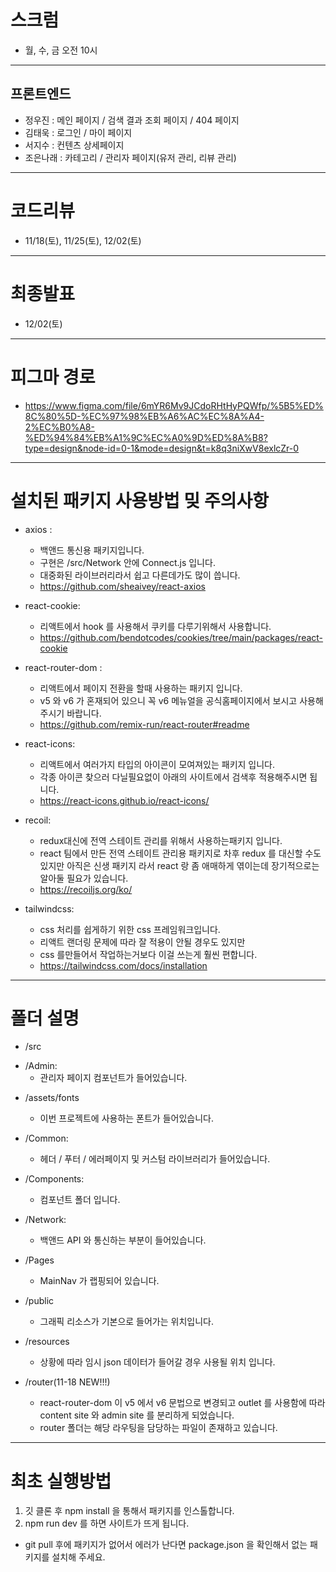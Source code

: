 # 스크럼

- 월, 수, 금 오전 10시

---

## 프론트엔드

- 정우진 : 메인 페이지 / 검색 결과 조회 페이지 / 404 페이지
- 김태욱 : 로그인 / 마이 페이지
- 서지수 : 컨텐츠 상세페이지
- 조은나래 : 카테고리 / 관리자 페이지(유저 관리, 리뷰 관리)

---

# 코드리뷰

- 11/18(토), 11/25(토), 12/02(토)

---

# 최종발표

- 12/02(토)

---

# 피그마 경로

- https://www.figma.com/file/6mYR6Mv9JCdoRHtHyPQWfp/%5B5%ED%8C%80%5D-%EC%97%98%EB%A6%AC%EC%8A%A4-2%EC%B0%A8-%ED%94%84%EB%A1%9C%EC%A0%9D%ED%8A%B8?type=design&node-id=0-1&mode=design&t=k8q3niXwV8exlcZr-0

---

# 설치된 패키지 사용방법 밎 주의사항

- axios :

  - 백앤드 통신용 패키지입니다.
  - 구현은 /src/Network 안에 Connect.js 입니다.
  - 대중화된 라이브러리라서 쉽고 다른데가도 많이 씁니다.
  - https://github.com/sheaivey/react-axios

- react-cookie:

  - 리액트에서 hook 를 사용해서 쿠키를 다루기위해서 사용합니다.
  - https://github.com/bendotcodes/cookies/tree/main/packages/react-cookie

- react-router-dom :

  - 리액트에서 페이지 전환을 할때 사용하는 패키지 입니다.
  - v5 와 v6 가 혼재되어 있으니 꼭 v6 메뉴얼을 공식홈페이지에서 보시고 사용해주시기 바랍니다.
  - https://github.com/remix-run/react-router#readme

- react-icons:

  - 리액트에서 여러가지 타입의 아이콘이 모여져있는 패키지 입니다.
  - 각종 아이콘 찾으러 다닐필요없이 아래의 사이트에서 검색후 적용해주시면 됩니다.
  - https://react-icons.github.io/react-icons/

- recoil:

  - redux대신에 전역 스테이트 관리를 위해서 사용하는패키지 입니다.
  - react 팀에서 만든 전역 스테이트 관리용 패키지로 차후 redux 를 대신할 수도 있지만 아직은 신생 패키지 라서 react 랑 좀 애매하게 엮이는데 장기적으로는 알아둘 필요가 있습니다.
  - https://recoiljs.org/ko/

- tailwindcss:
  - css 처리를 쉽게하기 위한 css 프레임워크입니다.
  - 리액트 랜더링 문제에 따라 잘 적용이 안될 경우도 있지만
  - css 를만들어서 작업하는거보다 이걸 쓰는게 훨씬 편합니다.
  - https://tailwindcss.com/docs/installation

---

# 폴더 설명

- /src

* /Admin:
  - 관리자 페이지 컴포넌트가 들어있습니다.

- /assets/fonts

  - 이번 프로젝트에 사용하는 폰트가 들어있습니다.

- /Common:

  - 헤더 / 푸터 / 에러페이지 및 커스텀 라이브러리가 들어있습니다.

- /Components:

  - 컴포넌트 폴더 입니다.

- /Network:

  - 백앤드 API 와 통신하는 부분이 들어있습니다.

- /Pages

  - MainNav 가 랩핑되어 있습니다.

- /public

  - 그래픽 리소스가 기본으로 들어가는 위치입니다.

- /resources

  - 상황에 따라 임시 json 데이터가 들어갈 경우 사용될 위치 입니다.

- /router(11-18 NEW!!!)

  - react-router-dom 이 v5 에서 v6 문법으로 변경되고 outlet 를 사용함에 따라 content site 와 admin site 를 분리하게 되었습니다.
  - router 폴더는 해당 라우팅을 담당하는 파일이 존재하고 있습니다.

---


# 최초 실행방법

1. 깃 클론 후 npm install 을 통해서 패키지를 인스톨합니다.
2. npm run dev 를 하면 사이트가 뜨게 됩니다.

- git pull 후에 패키지가 없어서 에러가 난다면 package.json 을 확인해서 없는 패키지를 설치해 주세요.
